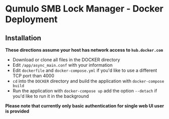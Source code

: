 # Qumulo SMB Lock Manager - Docker Deployment

## Installation

**These directions assume your host has network access to `hub.docker.com`**

- Download or clone all files in the DOCKER directory
- Edit `/app/async_main.conf` with your information
- Edit `dockerfile` and `docker-compose.yml` if you'd like to use a different TCP port than 4000
- `cd` into the `DOCKER` directory and build the application with `docker-compose build`
- Run the application with `docker-compose up` add the option `--detach` if you'd like to run it in the background

**Please note that currently only basic authentication for single web UI user is provided**